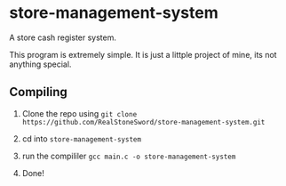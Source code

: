 # store-management-system

A store cash register system.

This program is extremely simple. It is just a littple project of mine, its not anything special.

## Compiling

1. Clone the repo using `git clone https://github.com/RealStoneSword/store-management-system.git`

2. cd into `store-management-system`

3. run the compililer `gcc main.c -o store-management-system`

4. Done!

